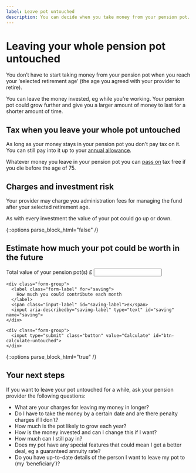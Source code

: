 ```yaml
---
label: Leave pot untouched
description: You can decide when you take money from your pension pot.
---
```

<div class="circle circle--m circle--leave-pot-untouched"></div>

# Leaving your whole pension pot untouched

You don’t have to start taking money from your pension pot when you reach your ‘selected retirement age’ (the age you agreed with your provider to retire).

You can leave the money invested, eg while you’re working. Your pension pot could grow further and give you a larger amount of money to last for a shorter amount of time.

## Tax when you leave your whole pot untouched

As long as your money stays in your pension pot you don’t pay tax on it. You can still pay into it up to your [annual allowance](https://www.gov.uk/tax-on-your-private-pension/annual-allowance).

Whatever money you leave in your pension pot you can [pass on](/when-you-die) tax free if you die before the age of 75.

## Charges and investment risk

Your provider may charge you administration fees for managing the fund after your selected retirement age.

As with every investment the value of your pot could go up or down.

{::options parse_block_html="false" /}
<div class="calculator calculator--in-article js-calculator js-leave-pot-untouched-calculator">
  <h2>Estimate how much your pot could be worth in the future</h2>

  <form action="/leave-pot-untouched/results" method="get">
    <div class="form-group">
      <label class="form-label" for="pot">
        Total value of your pension pot(s)
      </label>
      <span class="input-label" id="saving-label">£</span>
      <input aria-describedby="pot-label" type="text" id="pot" name="pot">
    </div>

    <div class="form-group">
      <label class="form-label" for="saving">
        How much you could contribute each month
      </label>
      <span class="input-label" id="saving-label">£</span>
      <input aria-describedby="saving-label" type="text" id="saving" name="saving">
    </div>

    <div class="form-group">
      <input type="submit" class="button" value="Calculate" id="btn-calculate-untouched">
    </div>
  </form>
</div>
{::options parse_block_html="true" /}

## Your next steps

If you want to leave your pot untouched for a while, ask your pension provider the following questions:

- What are your charges for leaving my money in longer?
- Do I have to take the money by a certain date and are there penalty charges if I don’t?
- How much is the pot likely to grow each year?
- How is the money invested and can I change this if I want?
- How much can I still pay in?
- Does my pot have any special features that could mean I get a better deal, eg a guaranteed annuity rate?
- Do you have up-to-date details of the person I want to leave my pot to (my ‘beneficiary’)?
